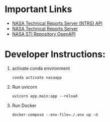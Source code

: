 # Important Links

- [NASA Technical Reports Server (NTRS) API](https://ntrs.nasa.gov/api/openapi/#/default/SearchController_postSearch)
- [NASA Technical Reports Server](https://ntrs.nasa.gov/search)
- [NASA STI Repository OpenAPI ](https://sti.nasa.gov/docs/STI_Open_API_Documentation_20210426.pdf)


# Developer Instructions:

1. activate conda environment
    
    `conda activate nasaapp`

2. Run uvicorn

    `uvicorn app.main:app --reload`

3. Run Docker
    
    `docker-compose --env-file=./.env up -d`
